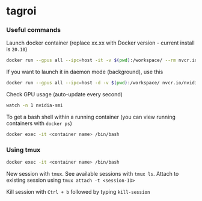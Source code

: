 # tagroi


### Useful commands

Launch docker container (replace xx.xx with Docker version - current install is `20.10`)

```bash
docker run --gpus all --ipc=host -it -v $(pwd):/workspace/ --rm nvcr.io/nvidia/pytorch:xx.xx-py3
```

If you want to launch it in daemon mode (background), use this

```bash
docker run --gpus all --ipc=host -d -v $(pwd):/workspace/ nvcr.io/nvidia/pytorch:xx.xx-py3 /bin/sh -c "while true; do ping 8.8.8.8; done"
```

Check GPU usage (auto-update every second)

```bash
watch -n 1 nvidia-smi
```

To get a bash shell within a running container (you can view running containers with ```docker ps```)

```bash
docker exec -it <container name> /bin/bash
```

 ### Using tmux

```bash
docker exec -it <container name> /bin/bash
```

New session with `tmux`. See available sessions with `tmux ls`. Attach to existing session using `tmux attach -t <session-ID>`

Kill session with `Ctrl + b` followed by typing `kill-session`
